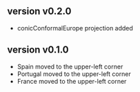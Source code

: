 version v0.2.0
-------------
  * conicConformalEurope projection added

version v0.1.0
--------------
  * Spain moved to the upper-left corner
  * Portugal moved to the upper-left corner
  * France moved to the upper-left corner
